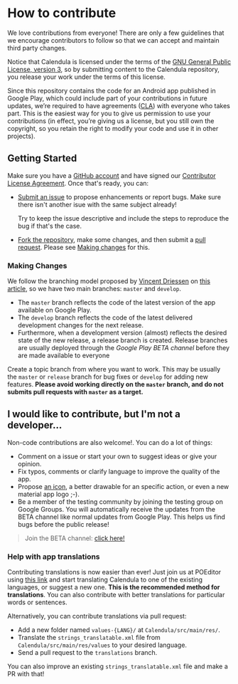 # How to contribute

We love contributions from everyone! There are only a few guidelines that we encourage contributors to follow so that we can accept and maintain third party changes.

Notice that Calendula is licensed under the terms of the [GNU General Public License, version 3](LICENSE.md), so by submitting content to the Calendula repository, you release your work under the terms of this license.

Since this repository contains the code for an Android app published in Google Play, which could include part of your contributions in future updates, we’re required to have agreements ([CLA](https://www.clahub.com/agreements/citiususc/calendula)) with everyone who takes part. This is the easiest way for you to give us permission to use your contributions (in effect, you’re giving us a license, but you still own the copyright, so you retain the right to modify your code and use it in other projects).

## Getting Started

Make sure you have a [GitHub account](https://github.com/signup/free) and have signed our [Contributor License Agreement](https://www.clahub.com/agreements/citiususc/calendula). Once that's ready, you can:

* [Submit an issue](https://github.com/citiususc/calendula/issues/new) to propose enhancements or report bugs. Make sure there isn't another isue with the same subject already!

    Try to keep the issue descriptive and include the steps to reproduce the bug if that's the case.

* [Fork the repository](https://github.com/citiususc/calendula/fork), make some changes, and then submit a [pull request](https://github.com/citiususc/calendula/compare). Please see [Making changes](#making-changes) for this.

### Making Changes

We follow the branching model proposed by [Vincent
Driessen](http://nvie.com/about/) on [this article](http://nvie.com/posts/a-successful-git-branching-model/), so we have two main branches: `master` and `develop`.

 * The `master` branch reflects the code of the latest version of the app available on Google Play.
 * The `develop` branch reflects the code of the latest delivered development changes for the next release.
 * Furthermore, when a development version (almost) reflects the desired state of the new release, a release branch is created. Release branches are usually deployed through the *Google Play BETA channel* before they are made available to everyone

Create a topic branch from where you want to work. This may be usually the `master` or `release` branch for bug fixes or `develop` for adding new features. **Please avoid working directly on the `master` branch, and do not submits pull requests with `master` as a target.**

## I would like to contribute, but I'm not a developer...

Non-code contributions are also welcome!. You can do a lot of things:

 * Comment on a issue or start your own to suggest ideas or give your opinion.
 * Fix typos, comments or clarify language to improve the quality of the app.
 * Propose [an icon](assets/icons), a better drawable for an specific action, or even a new material app logo ;-).
 * Be a member of the testing community by joining the testing group on Google Groups. You will automatically receive the updates from the BETA channel like normal updates from Google Play. This helps us find bugs before the public release!

> Join the  BETA channel: [click here!](https://play.google.com/apps/testing/es.usc.citius.servando.calendula)

### Help with app translations

Contributing translations is now easier than ever! Just join us at POEditor using [this link](https://poeditor.com/join/project/kIdyqFodDn) and start translating Calendula to one of the existing languages, or suggest a new one. **This is the recommended method for translations**.
You can also contribute with better translations for particular words or sentences.

Alternatively, you can contribute translations via pull request:

* Add a new folder named `values-{LANG}/` at `Calendula/src/main/res/`.
* Translate the `strings_translatable.xml` file from `Calendula/src/main/res/values` to your desired language.
* Send a pull request to the `translations` branch.

You can also improve an existing `strings_translatable.xml` file and make a PR with that!
